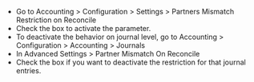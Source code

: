 - Go to Accounting \> Configuration \> Settings \> Partners Mismatch
  Restriction on Reconcile
- Check the box to activate the parameter.
- To deactivate the behavior on journal level, go to Accounting \>
  Configuration \> Accounting \> Journals
- In Advanced Settings \> Partner Mismatch On Reconcile
- Check the box if you want to deactivate the restriction for that
  journal entries.
